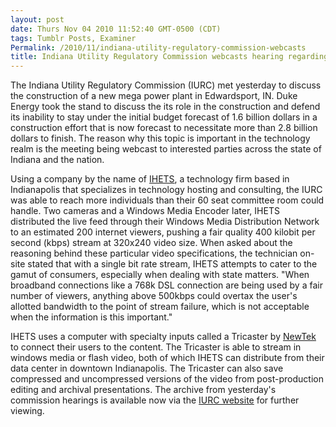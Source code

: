 ```yaml
---
layout: post
date: Thurs Nov 04 2010 11:52:40 GMT-0500 (CDT)
tags: Tumblr Posts, Examiner
Permalink: /2010/11/indiana-utility-regulatory-commission-webcasts
title: Indiana Utility Regulatory Commission webcasts hearing regarding Duke Energy
---
```


The Indiana Utility Regulatory Commission (IURC) met yesterday to discuss the construction of a new mega power plant in Edwardsport, IN. Duke Energy took the stand to discuss the its role in the construction and defend its inability to stay under the initial budget forecast of 1.6 billion dollars in a construction effort that is now forecast to necessitate more than 2.8 billion dollars to finish. The reason why this topic is important in the technology realm is the meeting being webcast to interested parties across the state of Indiana and the nation.

Using a company by the name of [IHETS][1], a technology firm based in Indianapolis that specializes in technology hosting and consulting, the IURC was able to reach more individuals than their 60 seat committee room could handle. Two cameras and a Windows Media Encoder later, IHETS distributed the live feed through their Windows Media Distribution Network to an estimated 200 internet viewers, pushing a fair quality 400 kilobit per second (kbps) stream at 320x240 video size. When asked about the reasoning behind these particular video specifications, the technician on-site stated that with a single bit rate stream, IHETS attempts to cater to the gamut of consumers, especially when dealing with state matters. "When broadband connections like a 768k DSL connection are being used by a fair number of viewers, anything above 500kbps could overtax the user's allotted bandwidth to the point of stream failure, which is not acceptable when the information is this important."

IHETS uses a computer with specialty inputs called a Tricaster by [NewTek][2] to connect their users to the content. The Tricaster is able to stream in windows media or flash video, both of which IHETS can distribute from their data center in downtown Indianapolis. The Tricaster can also save compressed and uncompressed versions of the video from post-production editing and archival presentations. The archive from yesterday's commission hearings is available now via the [IURC website][3] for further viewing.

[1]:	http://www.ihets.org/
[2]:	http://www.newtek.com/tricaster/
[3]:	http://www.in.gov/iurc/